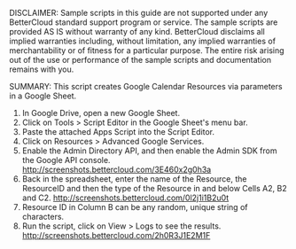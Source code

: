 DISCLAIMER: Sample scripts in this guide are not supported under any BetterCloud standard support program or service. The sample scripts are provided AS IS without warranty of any kind. BetterCloud disclaims all implied warranties including, without limitation, any implied warranties of merchantability or of fitness for a particular purpose. The entire risk arising out of the use or performance of the sample scripts and documentation remains with you.

SUMMARY: This script creates Google Calendar Resources via parameters in a Google Sheet.

1) In Google Drive, open a new Google Sheet.
2) Click on Tools > Script Editor in the Google Sheet's menu bar.
3) Paste the attached Apps Script into the Script Editor.
4) Click on Resources > Advanced Google Services.
5) Enable the Admin Directory API, and then enable the Admin SDK from the Google API console. http://screenshots.bettercloud.com/3E460x2g0h3a
6) Back in the spreadsheet, enter the name of the Resource, the ResourceID and then the type of the Resource in and below Cells A2, B2 and C2.
http://screenshots.bettercloud.com/0l2j1i1B2u0t
7) Resource ID in Column B can be any random, unique string of characters.
7) Run the script, click on View > Logs to see the results. http://screenshots.bettercloud.com/2h0R3J1E2M1F
